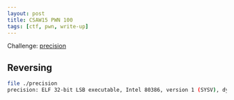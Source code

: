 ```yaml
---
layout: post
title: CSAW15 PWN 100
tags: [ctf, pwn, write-up]
---
```


Challenge: [precision](../ctfs/csaw15/pwn/precision-100/precision_a8f6f0590c177948fe06c76a1831e650)

## Reversing
```bash
file ./precision
precision: ELF 32-bit LSB executable, Intel 80386, version 1 (SYSV), dynamically linked, interpreter /lib/ld-linux.so.2, for GNU/Linux 2.6.24, BuildID[sha1]=929fc6f283d6f6c3c039ee19bc846e927103ebcd, not stripped
```